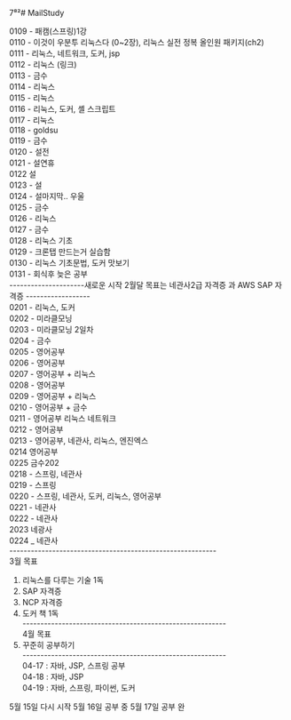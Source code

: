 7⁸²# MailStudy

0109 - 패캠(스프링)1강 <br>
0110 - 이것이 우분투 리눅스다 (0~2장), 리눅스 실전 정복 올인원 패키지(ch2) <br>
0111 - 리눅스, 네트워크, 도커, jsp <br>
0112 - 리눅스 (링크) <br>
0113 - 금수 <br>
0114 - 리눅스 <br>
0115 - 리눅스 <br>
0116 - 리눅스, 도커, 셸 스크립트 <br>
0117 - 리눅스<br>
0118 - goldsu<br>
0119 - 금수<br>
0120 - 설전<br>
0121 - 설연휴 <br>
0122  설 <br>
0123 - 설 <br>
0124 - 설마지막.. 우울 <br>
0125 - 금수 <br>
0126 - 리눅스 <br>
0127 - 금수 <br>
0128 - 리눅스 기초 <br>
0129 - 크론탭 만드는거 실습함 <br>
0130 - 리눅스 기초문법, 도커 맛보기 <br>
0131 - 회식후 늦은 공부 <br>
---------------------새로운 시작 2월달 목표는 네관사2급 자격증 과 AWS SAP 자격증 ------------------ <br>
0201 - 리눅스, 도커  <br>
0202 - 미라클모닝 <br>
0203 - 미라클모닝 2일차 <br>
0204 - 금수 <br>
0205 - 영어공부 <br>
0206 - 영어공부 <br>
0207 - 영어공부 + 리눅스 <br>
0208 - 영어공부 <br>
0209 - 영어공부 + 리눅스 <br>
0210 - 영어공부 + 금수 <br>
0211 - 영어공부 리눅스 네트워크 <br>
0212 - 영어공부 <br>
0213 - 영어공부, 네관사, 리눅스, 엔진엑스 <br>
0214    영어공부 <br>
0225  금수202 <br>
0218 - 스프링, 네관사 <br>
0219 - 스프링 <br>
0220 - 스프링, 네관사, 도커, 리눅스, 영어공부 <br>
0221 - 네관사 <br>
0222 - 네관사 <br>
2023 네광사<br>
0224 _ 네관사<br>
----------------------------------------------------------<br>
3월 목표 <br>
1. 리눅스를 다루는 기술 1독 <br>
2. SAP 자격증 <br>
3. NCP 자격증 <br>
4. 도커 책 1독 <br>
---------------------------------------------------------<br>
4월 목표 <br>
1. 꾸준히 공부하기<br>
---------------------------------------------------------<br>
04-17 : 자바, JSP, 스프링 공부 <br>
04-18 : 자바, JSP <br>
04-19 : 자바, 스프링, 파이썬, 도커


5월 15일 다시 시작
5월 16일 공부 중
5월 17일 공부 완





